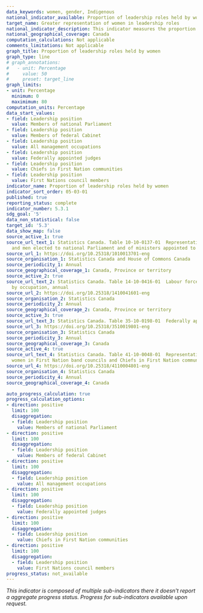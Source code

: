 ```yaml
---
data_keywords: women, gender, Indigenous
national_indicator_available: Proportion of leadership roles held by women
target_name: Greater representation of women in leadership roles
national_indicator_description: This indicator measures the proportion of women in leadership roles. Leadership roles selected include women elected to national Parliament, ministers appointed to federal cabinet, federally appointed judges, and various types of management positions.
national_geographical_coverage: Canada
computation_calculations: Not applicable
comments_limitations: Not applicable
graph_title: Proportion of leadership roles held by women
graph_type: line
# graph_annotations:
#   - unit: Percentage
#     value: 50
#     preset: target_line
graph_limits:
- unit: Percentage
  minimum: 0
  maximimum: 80
computation_units: Percentage
data_start_values:
- field: Leadership position
  value: Members of national Parliament
- field: Leadership position
  value: Members of federal Cabinet
- field: Leadership position
  value: All management occupations
- field: Leadership position
  value: Federally appointed judges
- field: Leadership position
  value: Chiefs in First Nation communities
- field: Leadership position
  value: First Nations council members
indicator_name: Proportion of leadership roles held by women
indicator_sort_order: 05-03-01
published: true
reporting_status: complete
indicator_number: 5.3.1
sdg_goal: '5'
data_non_statistical: false
target_id: '5.3'
data_show_map: false
source_active_1: true
source_url_text_1: Statistics Canada. Table 10-10-0137-01  Representation of women
  and men elected to national Parliament and of ministers appointed to federal Cabinet
source_url_1: https://doi.org/10.25318/1010013701-eng
source_organisation_1: Statistics Canada and House of Commons Canada
source_periodicity_1: Annual
source_geographical_coverage_1: Canada, Province or territory
source_active_2: true
source_url_text_2: Statistics Canada. Table 14-10-0416-01  Labour force characteristics
  by occupation, annual
source_url_2: https://doi.org/10.25318/1410041601-eng
source_organisation_2: Statistics Canada
source_periodicity_2: Annual
source_geographical_coverage_2: Canada, Province or territory
source_active_3: true
source_url_text_3: Statistics Canada. Table 35-10-0198-01  Federally appointed judges by gender
source_url_3: https://doi.org/10.25318/3510019801-eng
source_organisation_3: Statistics Canada
source_periodicity_3: Annual
source_geographical_coverage_3: Canada
source_active_4: true
source_url_text_4: Statistics Canada. Table 41-10-0048-01  Representation of men and
  women in First Nation band councils and Chiefs in First Nation communities by sex
source_url_4: https://doi.org/10.25318/4110004801-eng
source_organisation_4: Statistics Canada
source_periodicity_4: Annual
source_geographical_coverage_4: Canada

auto_progress_calculation: true
progress_calculation_options:
- direction: positive
  limit: 100
  disaggregation:
  - field: Leadership position
    value: Members of national Parliament
- direction: positive
  limit: 100 
  disaggregation:
  - field: Leadership position
    value: Members of federal Cabinet
- direction: positive
  limit: 100
  disaggregation:
  - field: Leadership position
    value: All management occupations
- direction: positive
  limit: 100
  disaggregation:
  - field: Leadership position
    value: Federally appointed judges
- direction: positive
  limit: 100
  disaggregation:
  - field: Leadership position
    value: Chiefs in First Nation communities
- direction: positive
  limit: 100
  disaggregation:
  - field: Leadership position
    value: First Nations council members
progress_status: not_available
---
```

<i>This indicator is composed of multiple sub-indicators there it doesn't report a aggregate progress status. Progress for sub-indicators available upon request.</i>